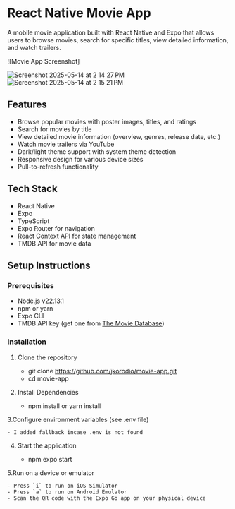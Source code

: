 # React Native Movie App

A mobile movie application built with React Native and Expo that allows users to browse movies, search for specific titles, view detailed information, and watch trailers.

![Movie App Screenshot]

![Screenshot 2025-05-14 at 2 14 27 PM](https://github.com/user-attachments/assets/515c9e96-217f-470b-8340-3257dc90378c)
![Screenshot 2025-05-14 at 2 15 21 PM](https://github.com/user-attachments/assets/21d194d1-0109-448e-815f-cfa225b4bffd)


## Features

- Browse popular movies with poster images, titles, and ratings
- Search for movies by title
- View detailed movie information (overview, genres, release date, etc.)
- Watch movie trailers via YouTube
- Dark/light theme support with system theme detection
- Responsive design for various device sizes
- Pull-to-refresh functionality

## Tech Stack

- React Native
- Expo
- TypeScript
- Expo Router for navigation
- React Context API for state management
- TMDB API for movie data

## Setup Instructions

### Prerequisites

- Node.js v22.13.1
- npm or yarn
- Expo CLI
- TMDB API key (get one from [The Movie Database](https://www.themoviedb.org/documentation/api))

### Installation

1. Clone the repository

   - git clone https://github.com/jkorodio/movie-app.git
   - cd movie-app

2. Install Dependencies

   - npm install or yarn install

3.Configure environment variables (see .env file)

    - I added fallback incase .env is not found

4. Start the application

   - npm expo start

5.Run on a device or emulator

    - Press `i` to run on iOS Simulator
    - Press `a` to run on Android Emulator
    - Scan the QR code with the Expo Go app on your physical device
